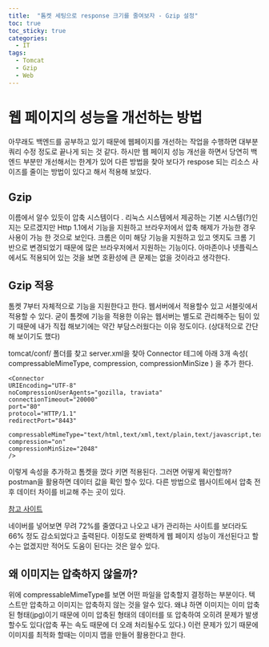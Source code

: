 ```yaml
---
title:  "톰켓 세팅으로 response 크기를 줄여보자 - Gzip 설정"
toc: true
toc_sticky: true
categories:
  - IT
tags:   
  - Tomcat
  - Gzip
  - Web 
---
```


# 웹 페이지의 성능을 개선하는 방법
아무래도 백엔드를 공부하고 있기 때문에 웹페이지를 개선하는 작업을 수행하면 대부분 쿼리 수정 정도로 끝나게 되는 것 같다. 하시만 웹 페이지 성능 개선을 하면서 당연히 백엔드 부분만 개선해서는 한계가 있어 다른 방법을 찾아 보다가 respose 되는 리소스 사이즈를 줄이는 방법이 있다고 해서 적용해 보았다. 

## Gzip

이름에서 알수 있듯이 압축 시스템이다 . 리눅스 시스템에서 제공하는 기본 시스템(?)인지는 모르겠지만 Http 1.1에서 기능을 지원하고 브라우저에서 압축 해제가 가능한 경우 사용이 가능 한 것으로 보인다. 크롬은 이미 해당 기능을 지원하고 있고 엣지도 크롬 기반으로 변경되었기 때문에 많은 브라우저에서 지원하는 기능이다. 
아마존이나 넷플릭스에서도 적용되어 있는 것을 보면 호환성에 큰 문제는 없을 것이라고 생각한다.

## Gzip 적용
톰켓 7부터 자체적으로 기능을 지원한다고 한다. 웹서버에서 적용할수 있고 서블릿에서 적용할 수 있다. 굳이 톰켓에 기능을 적용한 이유는 웹서버는 별도로 관리해주는 팀이 있기 때문에 내가 직접 해보기에는 약간 부담스러웠다는 이유 정도이다. (상대적으로 간단해 보이기도 했다)

tomcat/conf/ 폴더를 찾고 server.xml을 찾아 Connector 테그에 아래 3개 속성( compressableMimeType, compression, compressionMinSize ) 을 추가 한다.

```
<Connector 
URIEncoding="UTF-8"        
noCompressionUserAgents="gozilla, traviata" 
connectionTimeout="20000" 
port="80" 
protocol="HTTP/1.1" 
redirectPort="8443"

compressableMimeType="text/html,text/xml,text/plain,text/javascript,text/css,application/javascript" 
compression="on" 
compressionMinSize="2048"
/>
```

이렇게 속성을 추가하고 톰켓을 껐다 키면 적용된다. 그러면 어떻게 확인할까? postman을 활용하면 데이터 값을 확인 할수 있다. 다른 방법으로 웹사이트에서 압축 전후 데이터 차이를 비교해 주는 곳이 있다.

[참고 사이트](https://www.whatsmyip.org/http-compression-test/?url=d3d3Lm5hdmVyLmNvbQ==)

네이버를 넣어보면 무려 72%를 줄였다고 나오고 내가 관리하는 사이트를 보더라도 66% 정도 감소되었다고 출력된다. 이정도로 완벽하게 웹 페이지 성능이 개선된다고 할수는 없겠지만 적어도 도움이 된다는 것은 알수 있다.

## 왜 이미지는 압축하지 않을까?
위에 compressableMimeType를 보면 어떤 파일을 압축할지 결정하는 부분이다. 텍스트만 압축하고 이미지는 압축하지 않는 것을 알수 있다. 왜냐 하면 이미지는 이미 압축된 형태(jpg)이기 때문에 이미 압축된 형태의 데이터를 또 압축하여 오히려 문제가 발생할수도 있다(압축 푸는 속도 때문에 더 오래 처리될수도 있다.)
이런 문제가 있기 때문에 이미지를 최적화 할때는 이미지 맵을 만들어 활용한다고 한다. 